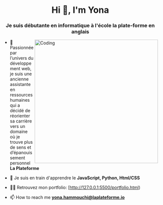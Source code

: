 <h1 align="center">Hi 👋, I'm Yona</h1>
<h3 align="center">Je suis débutante en informatique à l'école la plate-forme en anglais</h3>
<img align="right" alt="Coding" width="400" src="https://cdn.dribbble.com/users/1162077/screenshots/3848914/programmer.gif">

- 🔭 Passionnée par l’univers du développement web, je suis une ancienne assistante en ressources humaines qui a décidé de réorienter sa carrière vers un domaine où je trouve plus de sens et d’épanouissement personnel
 **La Plateforme**

- 🌱 Je suis en train d'apprendre le **JavaScript, Python, Html/CSS**

- 👨‍💻 Retrouvez mon portfolio: [http://127.0.0.1:5500/portfolio.html)

- 📫 How to reach me **yona.hammouchi@laplateforme.io**
